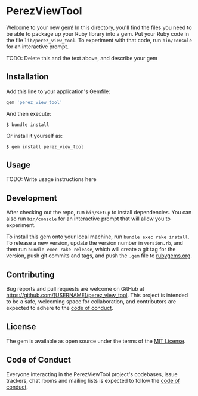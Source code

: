 # PerezViewTool

Welcome to your new gem! In this directory, you'll find the files you need to be able to package up your Ruby library into a gem. Put your Ruby code in the file `lib/perez_view_tool`. To experiment with that code, run `bin/console` for an interactive prompt.

TODO: Delete this and the text above, and describe your gem

## Installation

Add this line to your application's Gemfile:

```ruby
gem 'perez_view_tool'
```

And then execute:

    $ bundle install

Or install it yourself as:

    $ gem install perez_view_tool

## Usage

TODO: Write usage instructions here

## Development

After checking out the repo, run `bin/setup` to install dependencies. You can also run `bin/console` for an interactive prompt that will allow you to experiment.

To install this gem onto your local machine, run `bundle exec rake install`. To release a new version, update the version number in `version.rb`, and then run `bundle exec rake release`, which will create a git tag for the version, push git commits and tags, and push the `.gem` file to [rubygems.org](https://rubygems.org).

## Contributing

Bug reports and pull requests are welcome on GitHub at https://github.com/[USERNAME]/perez_view_tool. This project is intended to be a safe, welcoming space for collaboration, and contributors are expected to adhere to the [code of conduct](https://github.com/[USERNAME]/perez_view_tool/blob/master/CODE_OF_CONDUCT.md).


## License

The gem is available as open source under the terms of the [MIT License](https://opensource.org/licenses/MIT).

## Code of Conduct

Everyone interacting in the PerezViewTool project's codebases, issue trackers, chat rooms and mailing lists is expected to follow the [code of conduct](https://github.com/[USERNAME]/perez_view_tool/blob/master/CODE_OF_CONDUCT.md).
